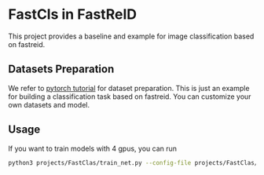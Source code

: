 # FastCls in FastReID

This project provides a baseline and example for image classification based on fastreid.

## Datasets Preparation

We refer to [pytorch tutorial](https://pytorch.org/tutorials/beginner/transfer_learning_tutorial.html) for dataset 
preparation. This is just an example for building a classification task based on fastreid. You can customize
your own datasets and model.

## Usage

If you want to train models with 4 gpus, you can run
```bash
python3 projects/FastClas/train_net.py --config-file projects/FastClas/config/base-clas.yml --num-gpus 4
```
